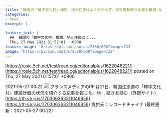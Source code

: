 ```yaml
---
title:  韓国の「韓中文化村」構想、地元住民はよく分からず、反対運動続き企業も撤退—仏メディア  
categories:
- news
excerpt: |
  
feature_text: |
  ##  韓国の「韓中文化村」構想、地元住民はよ...
  Thu, 27 May 2021 01:57:01  +0900
feature_image: "https://picsum.photos/2560/600?image=733"
image: "https://picsum.photos/2560/600?image=733"
---
```


[https://rosie.5ch.net/test/read.cgi/editorialplus/1622048221/](https://rosie.5ch.net/test/read.cgi/editorialplus/1622048221/)
posted on Thu, 27 May 2021 01:57:01  +0900

<!--more-->

2021-05-27 00:22 ![](https://contents.oricon.co.jp/upimg/article/3/1527/1527113/detail/img400/deecf21fc30b7f96c1a4b4b488c3d615d43ffcea9c0700f616620f5953901f01.jpg) フランスメディアのRFIは21日、韓国江原道の「韓中文化村」建設計画の状況を紹介する記事を報じた。地... 続きを読む（外部サイト） [https://this.kiji.is/770306363311046656](https://this.kiji.is/770306363311046656) 提供元：レコードチャイナ (最終更新：2021-05-27 00:22)
